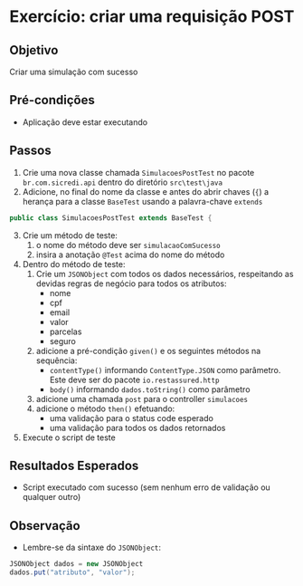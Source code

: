 # Exercício: criar uma requisição POST

## Objetivo

Criar uma simulação com sucesso

## Pré-condições

* Aplicação deve estar executando

## Passos

1. Crie uma nova classe chamada `SimulacoesPostTest` no pacote `br.com.sicredi.api` dentro do diretório `src\test\java`
2. Adicione, no final do nome da classe e antes do abrir chaves (`{`) a herança para a classe `BaseTest` usando a palavra-chave `extends`
```java
public class SimulacoesPostTest extends BaseTest {
```
3. Crie um método de teste:
   1. o nome do método deve ser `simulacaoComSucesso`
   2. insira a anotação `@Test` acima do nome do método
4. Dentro do método de teste:
   1. Crie um `JSONObject` com todos os dados necessários, respeitando as devidas regras de negócio para todos os atributos:
      * nome
      * cpf
      * email
      * valor
      * parcelas
      * seguro
   2. adicione a pré-condição `given()` e os seguintes métodos na sequência:
      * `contentType()` informando `ContentType.JSON` como parâmetro. Este deve ser do pacote `io.restassured.http`
      * `body()` informando `dados.toString()` como parâmetro
   2. adicione uma chamada `post` para o controller `simulacoes`
   3. adicione o método `then()` efetuando:
      * uma validação para o status code esperado 
      * uma validação para todos os dados retornados
5. Execute o script de teste
     
## Resultados Esperados

* Script executado com sucesso (sem nenhum erro de validação ou qualquer outro)

## Observação

* Lembre-se da sintaxe do `JSONObject`: 
```java
JSONObject dados = new JSONObject
dados.put("atributo", "valor");
```
